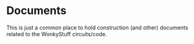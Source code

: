 # Documents

This is just a common place to hold construction (and other) documents related to the WonkyStuff circuits/code.

